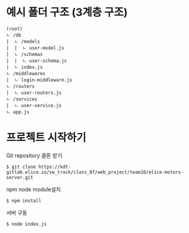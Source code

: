 # 예시 폴더 구조 (3계층 구조)
```
(root)
ㄴ /db
|  ㄴ /models
|  |  ㄴ user-model.js
|  ㄴ /schemas
|  |  ㄴ user-schema.js
|  ㄴ index.js
ㄴ /middlewares
|  ㄴ login-middleware.js
ㄴ /routers
|  ㄴ user-routers.js
ㄴ /services
|  ㄴ user-service.js
ㄴ app.js
```
# 프로젝트 시작하기
Git repository 클론 받기
```
$ git clone https://kdt-gitlab.elice.io/sw_track/class_07/web_project/team10/elice-motors-server.git
```
npm node module설치
```
$ npm install
```
서버 구동
```
$ node index.js
```
